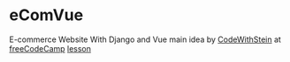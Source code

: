 # eComVue
E-commerce Website With Django and Vue main idea by [CodeWithStein](https://www.youtube.com/c/CodeWithStein) at [freeCodeCamp](freeCodeCamp.org 
) [lesson](https://www.youtube.com/watch?v=Yg5zkd9nm6w&ab_channel=freeCodeCamp.org)


